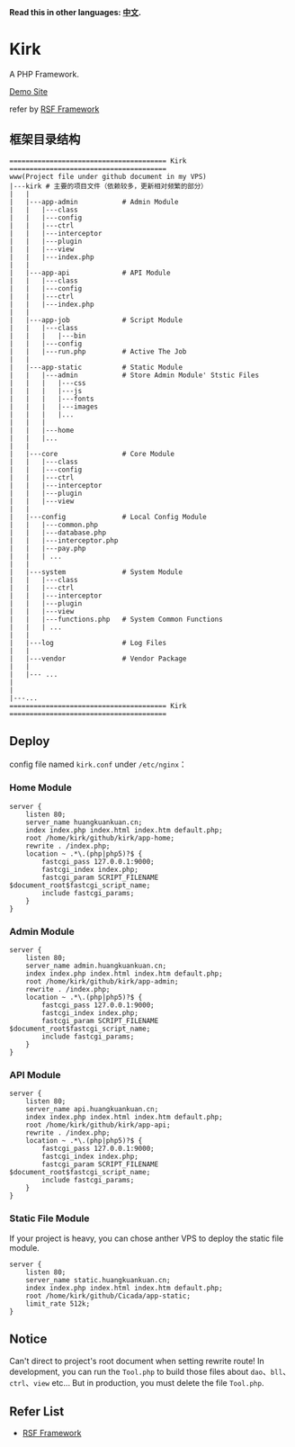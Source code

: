 **Read this in other languages: [中文](README.md).** 
# Kirk
A PHP Framework.

[Demo Site](http://huangkuankuan.cn)

refer by [RSF Framework](https://github.com/suxianbaozi/RSF/)

## 框架目录结构
```
======================================= Kirk =======================================
www(Project file under github document in my VPS)
|---kirk # 主要的项目文件（依赖较多，更新相对频繁的部分）
|   |
|   |---app-admin           # Admin Module
|   |   |---class
|   |   |---config
|   |   |---ctrl
|   |   |---interceptor
|   |   |---plugin
|   |   |---view
|   |   |---index.php
|   |
|   |---app-api             # API Module
|   |   |---class
|   |   |---config
|   |   |---ctrl
|   |   |---index.php
|   |
|   |---app-job             # Script Module
|   |   |---class
|   |   |   |---bin
|   |   |---config
|   |   |---run.php         # Active The Job
|   |
|   |---app-static          # Static Module
|   |   |---admin           # Store Admin Module' Ststic Files
|   |   |   |---css
|   |   |   |---js
|   |   |   |---fonts
|   |   |   |---images
|   |   |   |...
|   |   |
|   |   |---home
|   |   |...
|   |
|   |---core                # Core Module
|   |   |---class
|   |   |---config
|   |   |---ctrl
|   |   |---interceptor
|   |   |---plugin
|   |   |---view
|   |
|   |---config              # Local Config Module
|   |   |---common.php
|   |   |---database.php
|   |   |---interceptor.php
|   |   |---pay.php
|   |   | ...
|   |
|   |---system              # System Module
|   |   |---class
|   |   |---ctrl
|   |   |---interceptor
|   |   |---plugin
|   |   |---view
|   |   |---functions.php   # System Common Functions
|   |   | ...
|   |
|   |---log                 # Log Files
|   |
|   |---vendor              # Vendor Package
|   |
|   |--- ...
|
|
|---... 
======================================= Kirk =======================================
```

## Deploy
config file named `kirk.conf` under `/etc/nginx`：

### Home Module
```
server {
    listen 80;
    server_name huangkuankuan.cn;
    index index.php index.html index.htm default.php;
    root /home/kirk/github/kirk/app-home;
    rewrite . /index.php;
    location ~ .*\.(php|php5)?$ {
        fastcgi_pass 127.0.0.1:9000;
        fastcgi_index index.php;
        fastcgi_param SCRIPT_FILENAME $document_root$fastcgi_script_name;
        include fastcgi_params;
    }
}
```

### Admin Module
```
server {
    listen 80;
    server_name admin.huangkuankuan.cn;
    index index.php index.html index.htm default.php;
    root /home/kirk/github/kirk/app-admin;
    rewrite . /index.php;
    location ~ .*\.(php|php5)?$ {
        fastcgi_pass 127.0.0.1:9000;
        fastcgi_index index.php;
        fastcgi_param SCRIPT_FILENAME $document_root$fastcgi_script_name;
        include fastcgi_params;
    }
}
```

### API Module
```
server {
    listen 80;
    server_name api.huangkuankuan.cn;
    index index.php index.html index.htm default.php;
    root /home/kirk/github/kirk/app-api;
    rewrite . /index.php;
    location ~ .*\.(php|php5)?$ {
        fastcgi_pass 127.0.0.1:9000;
        fastcgi_index index.php;
        fastcgi_param SCRIPT_FILENAME $document_root$fastcgi_script_name;
        include fastcgi_params;
    }
}
```

### Static File Module
If your project is heavy, you can chose anther VPS to deploy the static file module.
```
server {
    listen 80;
    server_name static.huangkuankuan.cn;
    index index.php index.html index.htm default.php;
    root /home/kirk/github/Cicada/app-static;
    limit_rate 512k;
}
```

## Notice

Can't direct to project's root document when setting rewrite route!
In development, you can run the `Tool.php` to build those files about `dao`、`bll`、`ctrl`、`view` etc... But in production, you must delete the file `Tool.php`.

## Refer List

* [RSF Framework](https://github.com/suxianbaozi/RSF/)
